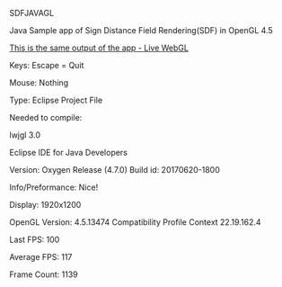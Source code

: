 SDFJAVAGL


Java Sample app of Sign Distance Field Rendering(SDF) in OpenGL 4.5

[This is the same output of the app - Live WebGL](https://www.vectorgenesis.net)

Keys: Escape = Quit

Mouse: Nothing

Type: Eclipse Project File

Needed to compile:

lwjgl 3.0

Eclipse IDE for Java Developers

Version: Oxygen Release (4.7.0) Build id: 20170620-1800



Info/Preformance: Nice!

Display: 1920x1200

OpenGL Version: 4.5.13474 Compatibility Profile Context 22.19.162.4

Last FPS: 100

Average FPS: 117

Frame Count: 1139